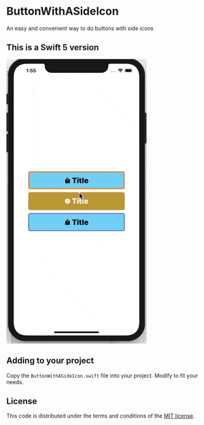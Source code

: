 # ButtonWithASideIcon

An easy and convenient way to do buttons with side icons

## This is a Swift 5 version

![Demo screen](demo.gif)

## Adding to your project

Copy the `ButtonWithASideIcon.swift` file into your project.  Modify to fit your needs.

## License

This code is distributed under the terms and conditions of the [MIT license](LICENSE).
